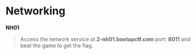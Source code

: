 # Networking

**NH01**

> Access the network service at **2-nh01.bootupctf.com** port: **8011** and beat the game to get the flag.